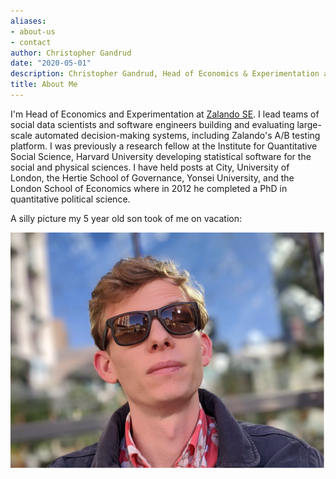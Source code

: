 ```yaml
---
aliases:
- about-us
- contact
author: Christopher Gandrud
date: "2020-05-01"
description: Christopher Gandrud, Head of Economics & Experimentation at Zalando
title: About Me
---
```


I'm Head of Economics and Experimentation at [Zalando SE](https://www.zalando.de/). I lead teams of social data scientists and software engineers building and evaluating large-scale automated decision-making systems, including Zalando's A/B testing platform. I was previously a research fellow at the Institute for Quantitative Social Science, Harvard University developing statistical software for the social and physical sciences. I have held posts at City, University of London, the Hertie School of Governance, Yonsei University, and the London School of Economics where in 2012 he completed a PhD in quantitative political science.


A silly picture my 5 year old son took of me on vacation:

![<img src="img/re-res-book-cover-3rd.png" align="right"/>](img/christopher-gandrud-profile.svg)